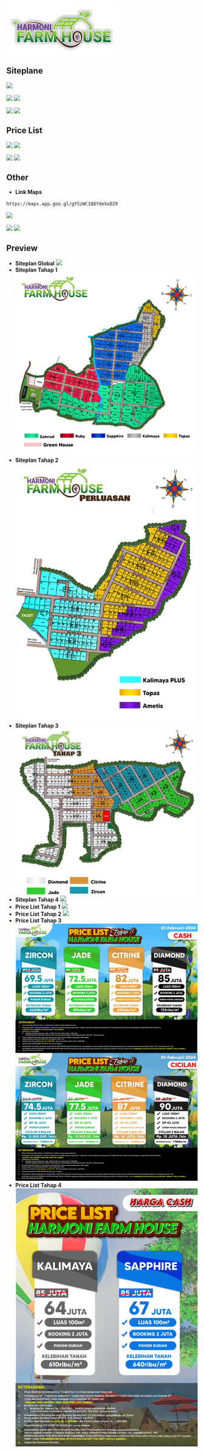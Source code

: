 ![.][def]

[def]: img/logo/hfh-logo.png

## Siteplane

[![](https://img.shields.io/badge/Global-Download-green.svg)](https://drive.usercontent.google.com/u/0/uc?id=1lRxolicYzltCWSEEm5k22YvFA4IUprUH&export=download)

[![](https://img.shields.io/badge/Tahap1-Download-blue.svg)](https://drive.usercontent.google.com/u/0/uc?id=1BHC6zTRePm0XYG1E3UVxPz5bP9_8EHZ4&export=download) [![](https://img.shields.io/badge/Tahap2-Download-blue.svg)](https://drive.usercontent.google.com/u/0/uc?id=1Ilxm9m4Gwc6mun_t4goJlj_xkh0OrDOB&export=download)

[![](https://img.shields.io/badge/Tahap3-Download-blue.svg)](https://drive.usercontent.google.com/u/0/uc?id=1ljksEUi5Z6P1TI6XeFwzBvCd3s1aMbmQ&export=download) [![](https://img.shields.io/badge/Tahap4-Download-blue.svg)](https://drive.usercontent.google.com/u/0/uc?id=1COlj351CqV3cbFbxSQlsE4qGG0X0b9bn&export=download)

## Price List

[![](https://img.shields.io/badge/Tahap1-Download-yellow.svg)](https://drive.usercontent.google.com/u/0/uc?id=1m6cZBX89aef5a-qnoCEm9Z8uxk-1itZF&export=download) [![](https://img.shields.io/badge/Tahap2-Download-yellow.svg)](https://drive.usercontent.google.com/u/0/uc?id=19nS5Vp2OxY8cDriLgf4aEdR3DUijFZZb&export=download)

[![](https://img.shields.io/badge/Tahap3-Download-yellow.svg)](https://drive.usercontent.google.com/u/0/uc?id=1F7tqYsbqJ-lcTjov4MIDUByF7sGXhS4X&export=download) [![](https://img.shields.io/badge/Tahap4-Download-yellow.svg)](https://drive.usercontent.google.com/u/0/uc?id=168sAIdxrjVvxvb5NiNbAvDG6h-GpGdZl&export=download)

<!-- ## Siteplane Progres

[![](https://img.shields.io/badge/Tahap1-Download-red.svg)](link) [![](https://img.shields.io/badge/Tahap2-Download-red.svg)](link)

[![](https://img.shields.io/badge/Tahap3-Download-red.svg)](link) [![](https://img.shields.io/badge/Tahap4-Download-red.svg)](link) -->

## Other

- **Link Maps**

```sh
https://maps.app.goo.gl/gYSzWC1Q8YdeXxD29
```

[![](https://img.shields.io/badge/E|Brocure-Download-purple.svg)](https://drive.usercontent.google.com/u/0/uc?id=1ol9JeV7gZ0T7BLahjwIxeWbfATc8RUzh&export=download)

[![](https://img.shields.io/badge/Link-Telegram-blue.svg)](https://t.me/officialharmonifarmhouse) [![](https://img.shields.io/badge/Link-Telegram[mentahan]-blue.svg)](https://t.me/mentahanFVhfh)

## Preview

- **Siteplan Global**
  ![](<img/SiteplanHFH(GLOBAL).jpg>)
- **Siteplan Tahap 1**
  ![](img/SiteplaneHFH1.jpg)
- **Siteplan Tahap 2**
  ![](img/SiteplaneHFH2.jpg)
- **Siteplan Tahap 3**
  ![](img/SiteplaneHFH3.jpg)
- **Siteplan Tahap 4**
  ![](img/SiteplaneHFH4.jpg)
- **Price List Tahap 1**
  ![](img/PLHFH1.jpg)
- **Price List Tahap 2**
  ![](img/PLHFH2.jpg)
- **Price List Tahap 3**
  ![](img/PLHFH3.jpg)
- **Price List Tahap 4**
  ![](img/PLHFH4.jpg)
